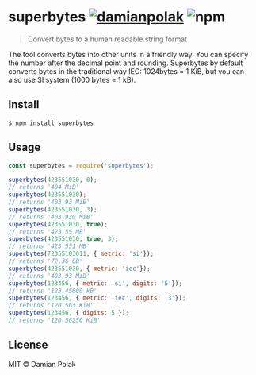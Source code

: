 # superbytes [![damianpolak](https://circleci.com/gh/damianpolak/superbytes.svg?style=shield)](https://circleci.com/gh/damianpolak/superbytes) ![npm](https://img.shields.io/npm/dm/superbytes)

> Convert bytes to a human readable string format

The tool converts bytes into other units in a friendly way. You can specify the number after the decimal point and rounding. Superbytes by default converts bytes in the traditional way IEC: 1024bytes = 1 KiB, but you can also use SI system (1000 bytes = 1 kB).

## Install

```
$ npm install superbytes
```
## Usage

```js
const superbytes = require('superbytes');

superbytes(423551030, 0);
// returns '404 MiB'
superbytes(423551030);
// returns '403.93 MiB'
superbytes(423551030, 3);
// returns '403.930 MiB'
superbytes(423551030, true);
// returns '423.55 MB'
superbytes(423551030, true, 3);
// returns '423.551 MB'
superbytes(72355103011, { metric: 'si'});
// returns '72.36 GB'
superbytes(423551030, { metric: 'iec'});
// returns '403.93 MiB'
superbytes(123456, { metric: 'si', digits: '5'});
// returns '123.45600 kB'
superbytes(123456, { metric: 'iec', digits: '3'});
// returns '120.563 KiB'
superbytes(123456, { digits: 5 });
// returns '120.56250 KiB'

```

## License

MIT © Damian Polak
